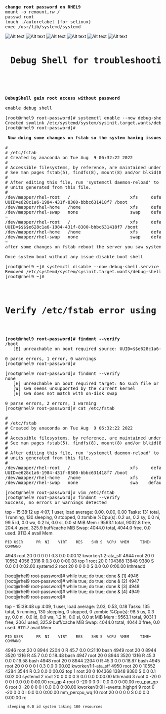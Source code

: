 <pre>
<b>change root password on RHEL9</b>
mount -o remount,rw /
passwd root
touch ./autorelabel (for selinux)
exec /usr/lib/systemd/systemd
</pre>

![Alt text](https://github.com/4msahsan/Linux/blob/main/RHEL9/png/rootpw02.png "msahsan@hotmail.com")
![Alt text](https://github.com/4msahsan/Linux/blob/main/RHEL9/png/rootpw03.png "msahsan@hotmail.com")
![Alt text](https://github.com/4msahsan/Linux/blob/main/RHEL9/png/rootpw04.png "msahsan@hotmail.com")
![Alt text](https://github.com/4msahsan/Linux/blob/main/RHEL9/png/rootpw05.png "msahsan@hotmail.com")
![Alt text](https://github.com/4msahsan/Linux/blob/main/RHEL9/png/rootpw06.png "msahsan@hotmail.com")
![Alt text](https://github.com/4msahsan/Linux/blob/main/RHEL9/png/rootpw01.png "msahsan@hotmail.com")

<pre>
<h1><b> Debug Shell for troubleshooting</h1></b>



</pre>
<pre>
<b>DebugShell gain root access without password</b>

enable debug shell

[root@rhel9 root-password]# systemctl enable --now debug-shell.service
Created symlink /etc/systemd/system/sysinit.target.wants/debug-shell.service → /usr/lib/systemd/system/debug-shell.service.
[root@rhel9 root-password]#

<b> Now doing some changes on fstab so the system having issues during boot.</b>

#
# /etc/fstab
# Created by anaconda on Tue Aug  9 06:32:22 2022
#
# Accessible filesystems, by reference, are maintained under '/dev/disk/'.
# See man pages fstab(5), findfs(8), mount(8) and/or blkid(8) for more info.
#
# After editing this file, run 'systemctl daemon-reload' to update systemd
# units generated from this file.
#
/dev/mapper/rhel-root   /                       xfs     defaults        0 0
UUID=e628c1a6-1984-431f-8300-bbbc631418f7 /boot                   xfs     defaults        0 0
/dev/mapper/rhel-home   /home                   xfs     defaults        0 0
/dev/mapper/rhel-swap   none                    swap    defaults        0 0
~
/dev/mapper/rhel-root   /                       xfs     defaults        0 0
UUID=$$$$e628c1a6-1984-431f-8300-bbbc631418f7 /boot                   xfs     defaults        0 0
/dev/mapper/rhel-home   /home                   xfs     defaults        0 0
/dev/mapper/rhel-swap   none                    swap    defaults        0 0
~
after some changes on fstab reboot the server you saw system is stuck now use Alt+9 key for debug shell update the fstab and reboot

Once system boot without any issue disable boot shell

[root@rhel9 ~]# systemctl disable --now debug-shell.service
Removed /etc/systemd/system/sysinit.target.wants/debug-shell.service.
[root@rhel9 ~]#

</pre>

<pre> 
<h1>Verify /etc/fstab error using findmnt --verify</h1> 


<b>[root@rhel9 root-password]# findmnt --verify</b>
/boot
   [E] unreachable on boot required source: UUID=$$e628c1a6-1984-431f-8300-bbbc631418f7

0 parse errors, 1 error, 0 warnings
[root@rhel9 root-password]#

[root@rhel9 root-password]# findmnt --verify
none
   [E] unreachable on boot required target: No such file or directory
   [W] swa seems unsupported by the current kernel
   [E] swa does not match with on-disk swap

0 parse errors, 2 errors, 1 warning
[root@rhel9 root-password]# cat /etc/fstab

#
# /etc/fstab
# Created by anaconda on Tue Aug  9 06:32:22 2022
#
# Accessible filesystems, by reference, are maintained under '/dev/disk/'.
# See man pages fstab(5), findfs(8), mount(8) and/or blkid(8) for more info.
#
# After editing this file, run 'systemctl daemon-reload' to update systemd
# units generated from this file.
#
/dev/mapper/rhel-root   /                       xfs     defaults        0 0
UUID=e628c1a6-1984-431f-8300-bbbc631418f7 /boot                   xfs     defaults        0 0
/dev/mapper/rhel-home   /home                   xfs     defaults        0 0
/dev/mapper/rhel-swap   none                    swa    defaults        0 0

[root@rhel9 root-password]# vim /etc/fstab
[root@rhel9 root-password]# findmnt --verify
Success, no errors or warnings detected
</pre>


<b> <Top Command> </b>
top - 15:38:12 up  4:07,  1 user,  load average: 0.00, 0.00, 0.00
Tasks: 131 total,   1 running, 130 sleeping,   0 stopped,   0 zombie
%Cpu(s):  0.2 us,  0.2 sy,  0.0 ni, 99.5 id,  0.0 wa,  0.2 hi,  0.0 si,  0.0 st
MiB Mem :   9563.1 total,   9032.8 free,    204.4 used,    325.9 buff/cache
MiB Swap:   4044.0 total,   4044.0 free,      0.0 used.   9113.4 avail Mem

    PID USER      PR  NI    VIRT    RES    SHR S  %CPU  %MEM     TIME+ COMMAND
   4943 root      20   0       0      0      0 I   0.3   0.0   0:00.12 kworker/1:2-ata_sff
   4944 root      20   0   10552   4056   3316 R   0.3   0.0   0:00.08 top
      1 root      20   0  104368  13848   9380 S   0.0   0.1   0:02.00 systemd
      2 root      20   0       0      0      0 S   0.0   0.0   0:00.00 kthreadd

[root@rhel9 root-password]# while true; do true; done &
[1] 4946
[root@rhel9 root-password]# while true; do true; done &
[2] 4947
[root@rhel9 root-password]# while true; do true; done &
[3] 4948
[root@rhel9 root-password]# while true; do true; done &
[4] 4949
[root@rhel9 root-password]#

top - 15:39:48 up  4:09,  1 user,  load average: 2.03, 0.53, 0.18
Tasks: 135 total,   5 running, 130 sleeping,   0 stopped,   0 zombie
%Cpu(s): 98.5 us,  0.3 sy,  0.0 ni,  0.0 id,  0.0 wa,  1.2 hi,  0.0 si,  0.0 st
MiB Mem :   9563.1 total,   9031.1 free,    206.1 used,    325.9 buff/cache
MiB Swap:   4044.0 total,   4044.0 free,      0.0 used.   9111.7 avail Mem

    PID USER      PR  NI    VIRT    RES    SHR S  %CPU  %MEM     TIME+ COMMAND
   4946 root      20   0    8944   2204      0 R  45.7   0.0   0:21.10 bash
   4949 root      20   0    8944   3520   1316 R  45.7   0.0   0:18.48 bash
   4947 root      20   0    8944   3520   1316 R  45.3   0.0   0:19.58 bash
   4948 root      20   0    8944   2204      0 R  45.3   0.0   0:18.87 bash
   4945 root      20   0       0      0      0 I   0.3   0.0   0:00.02 kworker/1:1-ata_sff
   4950 root      20   0   10552   4284   3544 R   0.3   0.0   0:00.02 top
      1 root      20   0  104368  13848   9380 S   0.0   0.1   0:02.00 systemd
      2 root      20   0       0      0      0 S   0.0   0.0   0:00.00 kthreadd
      3 root       0 -20       0      0      0 I   0.0   0.0   0:00.00 rcu_gp
      4 root       0 -20       0      0      0 I   0.0   0.0   0:00.00 rcu_par_gp
      6 root       0 -20       0      0      0 I   0.0   0.0   0:00.00 kworker/0:0H-events_highpri
      9 root       0 -20       0      0      0 I   0.0   0.0   0:00.00 mm_percpu_wq
     10 root      20   0       0      0      0 S   0.0   0.0   0:00.00 rc
	 
	 sleeping 0.0 id system taking 100 resources
	 


</pre>

